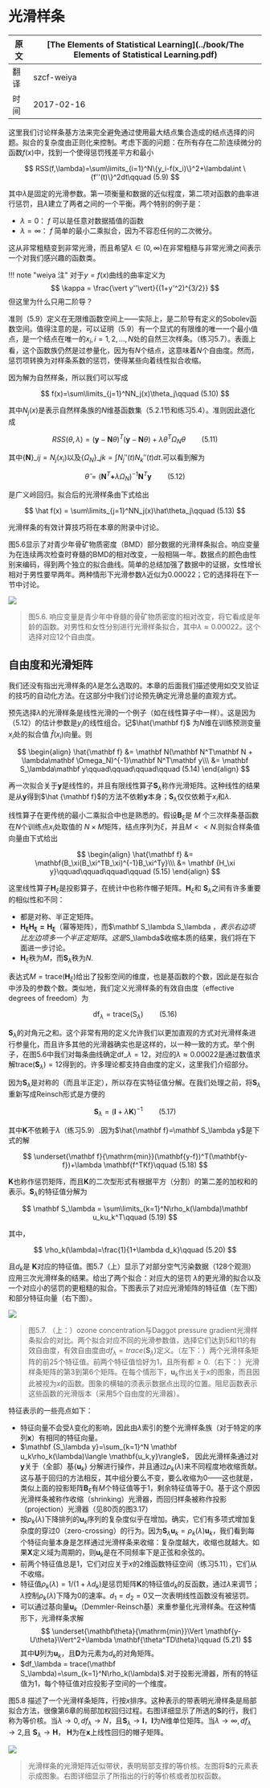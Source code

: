 # 光滑样条

| 原文   | [The Elements of Statistical Learning](../book/The Elements of Statistical Learning.pdf) |
| ---- | ---------------------------------------- |
| 翻译   | szcf-weiya                               |
| 时间   | 2017-02-16                               |

这里我们讨论样条基方法来完全避免通过使用最大结点集合造成的结点选择的问题。拟合的复杂度由正则化来控制。考虑下面的问题：在所有存在二阶连续微分的函数$f(x)$中，找到一个使得惩罚残差平方和最小

$$
RSS(f,\lambda)=\sum\limits_{i=1}^N\{y_i-f(x_i)\}^2+\lambda\int \{f''(t)\}^2dt\qquad (5.9)
$$

其中$\lambda$是固定的光滑参数。第一项衡量和数据的近似程度，第二项对函数的曲率进行惩罚，且$\lambda$建立了两者之间的一个平衡。两个特别的例子是：

- $\lambda=0$： $f$ 可以是任意对数据插值的函数
- $\lambda=\infty$： $f$ 简单的最小二乘拟合，因为不容忍任何的二次微分。

这从非常粗糙变到非常光滑，而且希望$\lambda\in(0,\infty)$在非常粗糙与非常光滑之间表示一个对我们感兴趣的函数类。

!!! note "weiya 注"
    对于$y=f(x)$曲线的曲率定义为
	  $$
	  \kappa = \frac{\vert y''\vert}{(1+y'^2)^{3/2}}
	  $$
	  但这里为什么只用二阶导？

准则（5.9）定义在无限维函数空间上——实际上，是二阶导有定义的Sobolev函数空间。值得注意的是，可以证明（5.9）有一个显式的有限维的唯一一个最小值点，是一个结点在唯一的$x_i,i=1,2,\ldots,N$处的自然三次样条。（练习5.7）。表面上看，这个函数族仍然是过参量化，因为有$N$个结点，这意味着$N$个自由度。然而，惩罚项转换为对样条系数的惩罚，使得某些向着线性拟合收缩。

因为解为自然样条，所以我们可以写成

$$
f(x)=\sum\limits_{j=1}^NN_j(x)\theta_j\qquad (5.10)
$$

其中$N_j(x)$是表示自然样条族的$N$维基函数集（5.2.1节和练习5.4）。准则因此退化成

$$
RSS(\theta,\lambda)=(\mathbf y-\mathbf N\theta)^T(\mathbf y-\mathbf N\theta)+\lambda\theta^T\Omega_N\theta\qquad (5.11)
$$

其中$\{\mathbf N\}\_{ij}=N_j(x_i)$以及$\{\Omega_N\}\_{jk}=\int N_j''(t)N_k''(t)dt$.可以看到解为

$$
\hat\theta = (\mathbf N^T\mathbf+\lambda\Omega_N)^{-1}\mathbf N^T\mathbf y\qquad (5.12)
$$

是广义岭回归。拟合后的光滑样条由下式给出

$$
\hat f(x) = \sum\limits_{j=1}^NN_j(x)\hat\theta_j\qquad (5.13)
$$

光滑样条的有效计算技巧将在本章的附录中讨论。

图5.6显示了对青少年骨矿物质密度（BMD）部分数据的光滑样条拟合。响应变量为在连续两次检查时脊髓的BMD的相对改变，一般相隔一年。数据点的颜色由性别来编码，得到两个独立的拟合曲线。简单的总结加强了数据中的证据，女性增长相对于男性要早两年。两种情形下光滑参数$\lambda$近似为0.00022；它的选择将在下一节中讨论。

![](../img/05/fig5.6.png)

> 图5.6. 响应变量是青少年中脊髓的骨矿物质密度的相对改变，将它看成是年龄的函数。对男性和女性分别进行光滑样条拟合，其中$\lambda\approx 0.00022$。这个选择对应12个自由度。

## 自由度和光滑矩阵

我们还没有指出光滑样条的$\lambda$是怎么选取的。本章的后面我们描述使用如交叉验证的技巧的自动化方法。在这部分中我们讨论预先确定光滑总量的直观方式。

预先选择$\lambda$的光滑样条是线性光滑的一个例子（如在线性算子中一样）。这是因为（5.12）的估计参数是$y_i$的线性组合。记$\hat{\mathbf f}$ 为$N$维在训练预测变量$x_i$处的拟合值 $\hat f(x_i)$向量。则

$$
\begin{align}
\hat{\mathbf f} &= \mathbf N(\mathbf N^T\mathbf N + \lambda\mathbf \Omega_N)^{-1}\mathbf N^T\mathbf y\\\
	            &= \mathbf S_\lambda\mathbf y\qquad\qquad\qquad\qquad (5.14)
\end{align}
$$

再一次拟合关于$\mathbf y$是线性的，并且有限线性算子$\mathbf S_\lambda$称作光滑矩阵。这种线性的结果是从$\mathbf y$得到$\hat {\mathbf f}$的方法不依赖$\mathbf y$本身；$\mathbf S_\lambda$仅仅依赖于$x_i$和$\lambda$.

线性算子在更传统的最小二乘拟合中也是熟悉的。假设$\mathbf B_\xi$是 $M$ 个三次样条基函数在$N$个训练点$x_i$处取值的 $N\times M$矩阵，结点序列为$\xi$，并且$M<<N$.则拟合样条值向量由下式给出

$$
\begin{align}
\hat{\mathbf f} &= \mathbf{B_\xi(B_\xi^TB_\xi)^{-1}B_\xi^Ty}\\\
&= \mathbf {H_\xi y}\qquad\qquad\qquad\qquad (5.15)
\end{align}
$$

这里线性算子$\mathbf H_\xi$是投影算子，在统计中也称作帽子矩阵。$\mathbf H_\xi$和 $\mathbf S_\lambda$之间有许多重要的相似性和不同：

- 都是对称、半正定矩阵。
- $\mathbf{H_\xi H_\xi=H_\xi}$（幂等矩阵），而$\mathbf S_\lambda S_\lambda $，表示右边项比左边项多一个半正定矩阵。这是$S_\lambda$收缩本质的结果，我们将在下面进一步讨论。
- $\mathbf H_\xi$秩为$M$，而$\mathbf S_\lambda$秩为$N$.

表达式$M=\mathrm{trace}(\mathbf H_\xi)$给出了投影空间的维度，也是基函数的个数，因此是在拟合中涉及的参数个数。类似地，我们定义光滑样条的有效自由度（effective degrees of freedom）为

$$
\mathrm{df}_\lambda = \mathrm{trace}(\mathrm{S}_\lambda)\qquad (5.16)
$$

$\mathbf S_\lambda$的对角元之和。这个非常有用的定义允许我们以更加直观的方式对光滑样条进行参量化，而且许多其他的光滑器确实也是这样的，以一种一致的方式。举个例子，在图5.6中我们对每条曲线确定$\mathrm{df}\_\lambda=12$，对应的$\lambda\approx 0.00022$是通过数值求解$\mathrm{trace}(\mathbf S_\lambda)=12$得到的。许多理论都支持自由度的定义，这里我们介绍部分。

因为$\mathbf S_\lambda$是对称的（而且半正定），所以存在实特征值分解。在我们处理之前，将$\mathbf S_\lambda$重新写成Reinsch形式是方便的

$$
\mathbf S_\lambda=(\mathbf I+\lambda \mathbf K)^{-1}\qquad (5.17)
$$

其中$\mathbf K$不依赖于$\lambda$（练习5.9）.因为$\hat{\mathbf f}=\mathbf S_\lambda y$是下式的解

$$
\underset{\mathbf f}{\mathrm{min}}(\mathbf{y-f})^T(\mathbf{y-f})+\lambda \mathbf{f^TKf}\qquad (5.18)
$$

$\mathbf K$也称作惩罚矩阵，而且$\mathbf K$的二次型形式有根据平方（分割）的第二差的加权和的表示。$\mathbf S_\lambda$的特征值分解为

$$
\mathbf S_\lambda = \sum\limits_{k=1}^N\rho_k(\lambda)\mathbf u_ku_k^T\qquad (5.19)
$$

其中，

$$
\rho_k(\lambda)=\frac{1}{1+\lambda d_k}\qquad (5.20)
$$

且$d_k$是 $\mathbf K$对应的特征值。图5.7（上）显示了对部分空气污染数据（128个观测）应用三次光滑样条的结果。给出了两个拟合：对应大的惩罚 $\lambda$的更光滑的拟合以及一个对应小的惩罚的更粗糙的拟合。下图表示了对应光滑矩阵的特征值（左下图）和部分特征向量（右下图）。

![](../img/05/fig5.7.png)

> 图5.7. （上：）ozone concentration与Daggot pressure gradient光滑样条拟合的对比。两个拟合对应不同的光滑参数值，选择它们达到5和11的有效自由度，有效自由度由$df_\lambda =trace(\mathbf S_\lambda)$定义。（左下：）两个光滑样条矩阵的前25个特征值。前两个特征值恰好为1，且所有都$\ge 0$.（右下：）光滑样条矩阵的第3到第6个矩阵。在每个情形下，$\mathbf u_k$作出关于$x$的图象，而且因此被视为$x$的函数。图象的横轴的须表示数据点出现的位置。阻尼函数表示这些函数的光滑版本（采用5个自由度的光滑器）。



特征表示的一些亮点如下：

- 特征向量不会受$\lambda$变化的影响，因此由$\lambda$索引的整个光滑样条族（对于特定的序列$\mathbf x$）有相同的特征向量。
- $\mathbf {S_\lambda y}=\sum_{k=1}^N \mathbf u_k\rho_k(\lambda)\langle \mathbf{u_k,y}\rangle$， 因此光滑样条通过对$\mathbf y$关于（全部）基$\{\mathbf u_k\}$ 分解进行操作，并且通过$\rho_k(\lambda)$来不同程度地收缩贡献。这与基于回归的方法相反，其中组分要么不变，要么收缩为0——这也就是，类似上面的投影矩阵$\mathbf B_\xi$有$M$个特征值等于1，剩余特征值等于0。基于这个原因光滑样条被称作收缩（shrinking）光滑器，而回归样条被称作投影（projection）光滑器（见80页的图3.17）
- 按$\rho_k(\lambda)$下降排列的$\mathbf u_k$序列的复杂度似乎在增加。确实，它们有多项式增加复杂度的穿过0（zero-crossing）的行为。因为$\mathbf S_\lambda \mathbf u_k=\rho_k(\lambda)\mathbf u_k$，我们看到每个特征向量本身是怎样通过光滑样条来收缩：复杂度越大，收缩也就越大。如果$\mathbf X$定义域为周期的，则$\mathbf u_k$是在不同频率下是正弦和余弦的。
- 前两个特征值总是1，它们对应关于$x$的2维函数特征空间（练习5.11），它们从不收缩。
- 特征值$\rho_k(\lambda)=1/(1+\lambda d_k)$是惩罚矩阵$\mathbf K$的特征值$d_k$的反函数，通过$\lambda$来调节；$\lambda$控制$\rho_k(\lambda)$下降为0的速率。$d_1=d_2=0$又一次表明线性函数没有被惩罚。
- 可以通过基向量$\mathbf u_k$（Demmler-Reinsch基）来重参量化光滑样条。在这种情形下，光滑样条求解
$$
\underset{\mathbf\theta}{\mathrm{min}}\Vert \mathbf{y-U\theta}\Vert^2+\lambda \mathbf{\theta^TD\theta}\qquad (5.21)
$$
其中$\mathbf U$列为$\mathbf u_k$，且$\mathbf D$为元素为$d_k$的对角矩阵。
- $df_\lambda = trace(\mathbf S_\lambda)=\sum_{k=1}^N\rho_k(\lambda)$.对于投影光滑器，所有的特征值为1，每个特征值对应投影子空间的一个维度。

图5.8 描述了一个光滑样条矩阵，行按$x$排序。这种表示的带表明光滑样条是局部拟合方法，很像第6章的局部加权回归过程。右图详细显示了所选的$\mathbf S$的行，我们称为等价核。当$\lambda\rightarrow 0, df_\lambda\rightarrow N$，且$\mathbf S_\lambda\rightarrow \mathbf I$，$\mathbf I$为$N$维单位矩阵。当$\lambda\rightarrow \infty,df_\lambda\rightarrow 2,$且 $\mathbf S_\lambda\rightarrow \mathbf H$， $\mathbf H$为在$\mathbf x$上线性回归的帽子矩阵。

![](../img/05/fig5.8.png)

> 光滑样条的光滑矩阵近似带状，表明局部支撑的等价核。左图将$\mathbf S$的元素表示成图象。右图详细显示了所指出的行的等价核或者加权函数。
